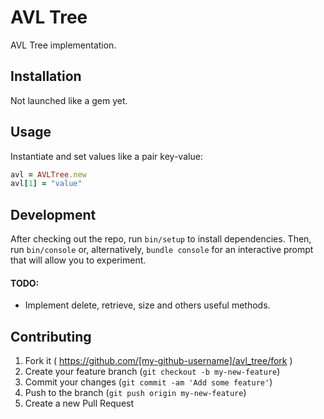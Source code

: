 # AVL Tree
AVL Tree implementation.

## Installation
Not launched like a gem yet.

## Usage
Instantiate and set values like a pair key-value:

```ruby
avl = AVLTree.new
avl[1] = "value"
```

## Development
After checking out the repo, run `bin/setup` to install dependencies. Then, run `bin/console` or, alternatively, `bundle console` for an interactive prompt that will allow you to experiment.

#### TODO:
  * Implement delete, retrieve, size and others useful methods.

## Contributing

1. Fork it ( https://github.com/[my-github-username]/avl_tree/fork )
2. Create your feature branch (`git checkout -b my-new-feature`)
3. Commit your changes (`git commit -am 'Add some feature'`)
4. Push to the branch (`git push origin my-new-feature`)
5. Create a new Pull Request
